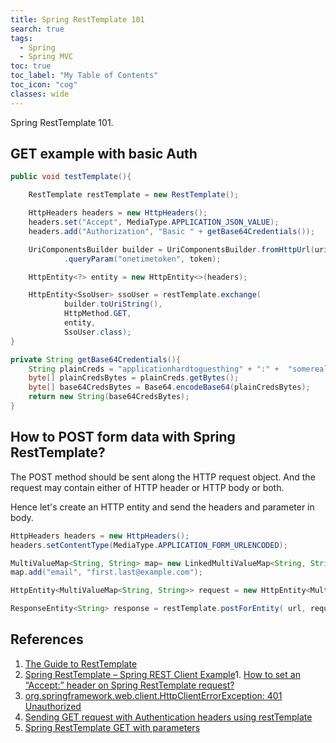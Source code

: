 ```yaml
---
title: Spring RestTemplate 101
search: true
tags: 
  - Spring
  - Spring MVC
toc: true
toc_label: "My Table of Contents"
toc_icon: "cog"
classes: wide
---
```

Spring RestTemplate 101.

## GET example with basic Auth
```java 
public void testTemplate(){

    RestTemplate restTemplate = new RestTemplate();

    HttpHeaders headers = new HttpHeaders();
    headers.set("Accept", MediaType.APPLICATION_JSON_VALUE);
    headers.add("Authorization", "Basic " + getBase64Credentials());

    UriComponentsBuilder builder = UriComponentsBuilder.fromHttpUrl(uri)
            .queryParam("onetimetoken", token);

    HttpEntity<?> entity = new HttpEntity<>(headers);

    HttpEntity<SsoUser> ssoUser = restTemplate.exchange(
            builder.toUriString(),
            HttpMethod.GET,
            entity,
            SsoUser.class);
}

private String getBase64Credentials(){
    String plainCreds = "applicationhardtoguesthing" + ":" +  "somereallyreallyhardpasswordtoremember";
    byte[] plainCredsBytes = plainCreds.getBytes();
    byte[] base64CredsBytes = Base64.encodeBase64(plainCredsBytes);
    return new String(base64CredsBytes);
}
```


## How to POST form data with Spring RestTemplate?

The POST method should be sent along the HTTP request object. And the request may contain either of HTTP header or HTTP body or both.

Hence let's create an HTTP entity and send the headers and parameter in body.

```java
HttpHeaders headers = new HttpHeaders();
headers.setContentType(MediaType.APPLICATION_FORM_URLENCODED);

MultiValueMap<String, String> map= new LinkedMultiValueMap<String, String>();
map.add("email", "first.last@example.com");

HttpEntity<MultiValueMap<String, String>> request = new HttpEntity<MultiValueMap<String, String>>(map, headers);

ResponseEntity<String> response = restTemplate.postForEntity( url, request , String.class );
```




## References

1. [The Guide to RestTemplate](https://www.baeldung.com/rest-template)
2. [Spring RestTemplate – Spring REST Client Example](https://howtodoinjava.com/spring-restful/spring-restful-client-resttemplate-example/)1. [How to set an “Accept:” header on Spring RestTemplate request?](https://stackoverflow.com/questions/19238715/how-to-set-an-accept-header-on-spring-resttemplate-request)
3. [org.springframework.web.client.HttpClientErrorException: 401 Unauthorized](https://stackoverflow.com/questions/40025338/org-springframework-web-client-httpclienterrorexception-401-unauthorized)
4. [Sending GET request with Authentication headers using restTemplate](https://stackoverflow.com/questions/21101250/sending-get-request-with-authentication-headers-using-resttemplate)
5. [Spring RestTemplate GET with parameters](https://stackoverflow.com/questions/8297215/spring-resttemplate-get-with-parameters)






